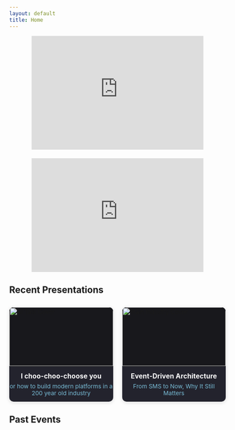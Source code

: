 ```yaml
---
layout: default
title: Home
---
```

<div class="embeds-row">
  <iframe src="https://www.linkedin.com/embed/feed/update/urn:li:share:7331581446169497600?collapsed=1" height="265" width="300" frameborder="0" allowfullscreen="" title="Embedded post"></iframe>
  <iframe src="https://www.linkedin.com/embed/feed/update/urn:li:share:7329044756922105858?collapsed=1" height="265" width="300" frameborder="0" allowfullscreen="" title="Embedded post"></iframe>
</div>
<style>
  .embeds-row {
  display: flex;
  gap: 20px;
  flex-wrap: wrap;
  justify-content: center;
}
.embeds-row iframe {
  flex: 1 1 320px;
  max-width: 400px;
}
</style>
<h2>Recent Presentations</h2>
<div class="gallery">
  <div class="gallery-item">
    <a href="https://slides.manfred.no/choo-choo" target="_blank" rel="noopener">
      <img src="{{ '/images/choo-choo-cover.png' | relative_url }}" alt="AI Talk Cover">
    </a>
    <div class="gallery-title">I choo-choo-choose you</div>
    <div class="gallery-subtitle">or how to build modern platforms in a 200 year old industry</div>
  </div>
  <div class="gallery-item">
    <a href="https://slides.manfred.no/eda-sms-to-now" target="_blank" rel="noopener">
      <img src="{{ '/images/eda-cover.png' | relative_url }}" alt="Train Industry Cover">
    </a>
    <div class="gallery-title">Event-Driven Architecture</div>
    <div class="gallery-subtitle">From SMS to Now, Why It Still Matters</div>
  </div>
  <!-- Add more presentations as needed -->
</div>

<style>
.gallery {
  display: grid;
  grid-template-columns: repeat(auto-fit, minmax(220px, 1fr));
  gap: 1.5em;
  margin: 2em 0;
}
.gallery-item {
  background: #23232d;
  border-radius: 10px;
  box-shadow: 0 2px 10px #0002;
  overflow: hidden;
  color: #fff;
  display: flex;
  flex-direction: column;
  align-items: stretch;
  padding-bottom: 0.8em;
}
.gallery-item a {
  display: block;
  transition: transform 0.13s;
}
.gallery-item a:hover img {
  transform: scale(1.04) rotate(-0.2deg);
  box-shadow: 0 8px 24px #2fd4ff30;
}
.gallery-item img {
  display: block;
  width: 100%;
  aspect-ratio: 16/9;
  object-fit: cover;
  border-bottom: 1px solid #222b;
  background: #18181c;
  transition: transform 0.13s, box-shadow 0.18s;
}
.gallery-title {
  margin-top: 0.9em;
  font-size: 1.1em;
  font-weight: bold;
  color: #fff;
  text-align: center;
  letter-spacing: 0.01em;
}
.gallery-subtitle {
  font-size: 0.97em;
  color: #8adbf8;
  text-align: center;
  margin: 0.5em 0 0;
  opacity: 0.84;
}
</style>

<div id="upcoming-section" style="display:none">
  <h2>Upcoming Events</h2>
  <ul id="upcoming-events"></ul>
</div>

<h2>Past Events</h2>
<ul id="past-events"></ul>

<script>
const apiUrl = "https://sessionize.com/api/speaker/json/42z601511p"; // Replace with your ID

function formatDate(iso) {
  if (!iso) return '';
  const d = new Date(iso);
  return d.toLocaleDateString(undefined, { year: 'numeric', month: 'short', day: 'numeric' });
}

fetch(apiUrl)
  .then(r => r.json())
  .then(data => {
    const today = new Date();
    const events = (data.events || []).slice();
    // Sort so most recent events (future or past) come first
    events.sort((a, b) => new Date(b.eventStartDate) - new Date(a.eventStartDate));
    const upcoming = [], past = [];

    for (const ev of events) {
      const endDate = ev.eventEndDate ? new Date(ev.eventEndDate) : null;
      const startDate = ev.eventStartDate ? new Date(ev.eventStartDate) : null;
      if (
        (endDate && endDate >= today) ||
        (!endDate && startDate && startDate >= today)
      ) {
        upcoming.push(ev);
      } else {
        past.push(ev);
      }
    }

    // Show or hide upcoming events section
    const upcomingSection = document.getElementById("upcoming-section");
    if (upcoming.length) {
  upcomingSection.style.display = "";

  // Find earliest event
  let soonestEventIdx = 0;
  let soonestDate = new Date(upcoming[0].eventStartDate);
  for (let i=1; i<upcoming.length; ++i) {
    const d = new Date(upcoming[i].eventStartDate);
    if (d < soonestDate) {
      soonestEventIdx = i;
      soonestDate = d;
    }
  }
  // Remove soonest from array for separate rendering
  const soonest = upcoming.splice(soonestEventIdx, 1)[0];

  document.getElementById('upcoming-events').innerHTML =
  `<li class="highlight">
    <span class="badge">Next up!</span>
    <a href="${soonest.website || '#'}" target="_blank" rel="noopener">
      <strong>${soonest.name}</strong>
    </a>
    <br>
    ${soonest.location ? `<span>${soonest.location}</span><br>` : ""}
    <span>
      ${formatDate(soonest.eventStartDate)}
      ${soonest.eventEndDate && soonest.eventEndDate !== soonest.eventStartDate ? " – " + formatDate(soonest.eventEndDate) : ''}
    </span>
  </li>`
  + upcoming.map(ev => `
    <li>
      <a href="${ev.website || '#'}" target="_blank" rel="noopener">
        <strong>${ev.name}</strong>
      </a>
      <br>
      ${ev.location ? `<span>${ev.location}</span><br>` : ""}
      <span>
        ${formatDate(ev.eventStartDate)}
        ${ev.eventEndDate && ev.eventEndDate !== ev.eventStartDate ? " – " + formatDate(ev.eventEndDate) : ''}
      </span>
    </li>
  `).join('');
} else {
  upcomingSection.style.display = "none";
}

    // Always show Past Events
    document.getElementById('past-events').innerHTML = past.length
      ? past.map(ev => `
        <li>
          <a href="${ev.website || '#'}" target="_blank" rel="noopener">
            <strong>${ev.name}</strong>
          </a>
          <br>
          ${ev.location ? `<span>${ev.location}</span><br>` : ""}
          <span>
            ${formatDate(ev.eventStartDate)}
            ${ev.eventEndDate && ev.eventEndDate !== ev.eventStartDate ? " – " + formatDate(ev.eventEndDate) : ''}
          </span>
        </li>
        `).join("")
      : '<li>None</li>';
  })
  .catch(() => {
    document.getElementById('upcoming-section').style.display = "none";
    document.getElementById('past-events').innerHTML = "<li>Couldn't load events.</li>";
  });
</script>

<style>
#upcoming-events, #past-events {
  list-style: none;
  padding: 0;
  margin-left: 0;
}
#upcoming-events li, #past-events li {
  margin-bottom: 1.5em;
  background: #434343;
  padding: 1em;
  border-radius: 6px;
  border-left: 3px solid #578210;
}
#upcoming-events strong, #past-events strong { color: #fff; }
#upcoming-events span, #past-events span { color: #cfcfcf; }
  #upcoming-events li.highlight {
  border-left: 6px solid #ff9800;
  background: #333844;
  box-shadow: 0 2px 12px #23232d55;
}
#upcoming-events li.highlight em {
  color: #ff9800;
  font-weight: bold;
  font-style: normal;
  letter-spacing: 1px;
}
  #upcoming-events li.highlight .badge {
  display: inline-block;
  background-color: #ff9800;
  color: #23232d;
  font-weight: bold;
  font-size: 0.85em;
  border-radius: 10px;
  padding: 0.2em 0.7em;
  margin-bottom: 4px;
  margin-right: 8px;
  vertical-align: middle;
  letter-spacing: 0.5px;
  position: relative;
  top: -2px;
}
</style>
